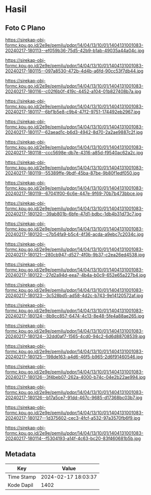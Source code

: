 # Hasil

## Foto C Plano

https://sirekap-obj-formc.kpu.go.id/2e9e/pemilu/pdpr/14/04/13/10/01/1404131001083-20240217-180113--ef059b36-75d5-42b9-b1ab-49035a44a04c.jpg

https://sirekap-obj-formc.kpu.go.id/2e9e/pemilu/pdpr/14/04/13/10/01/1404131001083-20240217-180115--097a8530-472b-4d4b-a6fd-90cc53f7db44.jpg

https://sirekap-obj-formc.kpu.go.id/2e9e/pemilu/pdpr/14/04/13/10/01/1404131001083-20240217-180116--c02f6b0f-419c-4452-a104-01b827408b7a.jpg

https://sirekap-obj-formc.kpu.go.id/2e9e/pemilu/pdpr/14/04/13/10/01/1404131001083-20240217-180117--6bf1b5e8-c9b4-47f2-9751-174492eb2967.jpg

https://sirekap-obj-formc.kpu.go.id/2e9e/pemilu/pdpr/14/04/13/10/01/1404131001083-20240217-180117--62aead1c-b6d3-4942-8d70-2a2ae9887c2f.jpg

https://sirekap-obj-formc.kpu.go.id/2e9e/pemilu/pdpr/14/04/13/10/01/1404131001083-20240217-180118--ccc5698e-db7e-4316-a85d-f9540ac62a2c.jpg

https://sirekap-obj-formc.kpu.go.id/2e9e/pemilu/pdpr/14/04/13/10/01/1404131001083-20240217-180119--55389ffe-9bdf-45ba-87be-9b80f1edf050.jpg

https://sirekap-obj-formc.kpu.go.id/2e9e/pemilu/pdpr/14/04/13/10/01/1404131001083-20240217-180119--67041f00-6c6e-447e-9f69-70b7b473bbce.jpg

https://sirekap-obj-formc.kpu.go.id/2e9e/pemilu/pdpr/14/04/13/10/01/1404131001083-20240217-180120--39ab801b-6bfe-47d1-bdbc-1db4b31d73c7.jpg

https://sirekap-obj-formc.kpu.go.id/2e9e/pemilu/pdpr/14/04/13/10/01/1404131001083-20240217-180120--c7b54fa9-b5c4-4f36-acda-a9ebc7c2034c.jpg

https://sirekap-obj-formc.kpu.go.id/2e9e/pemilu/pdpr/14/04/13/10/01/1404131001083-20240217-180121--280cb947-d527-4f0b-9b37-c2ea26ed4538.jpg

https://sirekap-obj-formc.kpu.go.id/2e9e/pemilu/pdpr/14/04/13/10/01/1404131001083-20240217-180122--27d2a94d-eea7-4b4a-b0c9-652e65a227b4.jpg

https://sirekap-obj-formc.kpu.go.id/2e9e/pemilu/pdpr/14/04/13/10/01/1404131001083-20240217-180123--3c528bd5-ad58-4d2c-b743-9e14120572af.jpg

https://sirekap-obj-formc.kpu.go.id/2e9e/pemilu/pdpr/14/04/13/10/01/1404131001083-20240217-180124--8b9cc857-6474-4c13-8e48-5fe4a88ae265.jpg

https://sirekap-obj-formc.kpu.go.id/2e9e/pemilu/pdpr/14/04/13/10/01/1404131001083-20240217-180124--32dd0af7-1565-4cd0-94c2-6d6d88708539.jpg

https://sirekap-obj-formc.kpu.go.id/2e9e/pemilu/pdpr/14/04/13/10/01/1404131001083-20240217-180125--198de163-a4d6-46f5-b965-2d6f91460546.jpg

https://sirekap-obj-formc.kpu.go.id/2e9e/pemilu/pdpr/14/04/13/10/01/1404131001083-20240217-180126--3f4beb07-262a-4000-b74c-04e2b22ae994.jpg

https://sirekap-obj-formc.kpu.go.id/2e9e/pemilu/pdpr/14/04/13/10/01/1404131001083-20240217-180126--b17a5ce7-91dd-467c-9685-d17368bc03b7.jpg

https://sirekap-obj-formc.kpu.go.id/2e9e/pemilu/pdpr/14/04/13/10/01/1404131001083-20240217-180127--1d375602-cec3-4fcf-a532-97a3570fb6f9.jpg

https://sirekap-obj-formc.kpu.go.id/2e9e/pemilu/pdpr/14/04/13/10/01/1404131001083-20240217-180114--f5304193-a14f-4c63-bc20-83f460681b5b.jpg


## Metadata

| Key        | Value               |
| ---------- | ------------------- |
| Time Stamp | 2024-02-17 18:03:37 |
| Kode Dapil | 1402                |



